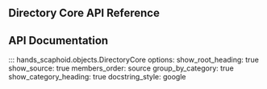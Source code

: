 ## Directory Core API Reference

## API Documentation

::: hands_scaphoid.objects.DirectoryCore
    options:
      show_root_heading: true
      show_source: true
      members_order: source
      group_by_category: true
      show_category_heading: true
      docstring_style: google